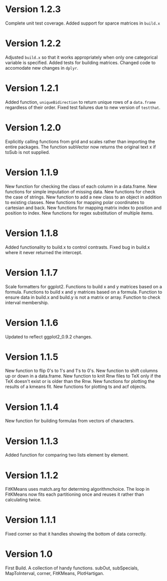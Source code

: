 # Version 1.2.3
Complete unit test coverage.
Added support for sparce matrices in `build.x`

# Version 1.2.2
Adjusted `build.x` so that it works appropriately when only one categorical variable is specified.
Added tests for building matrices.
Changed code to accomodate new changes in `dplyr`.

# Version 1.2.1
Added function, `uniqueBidirection` to return unique rows of a `data.frame` regardless of their order.
Fixed test failures due to new version of `testthat`.

# Version 1.2.0
Explicitly calling functions from grid and scales rather than importing the entire packages.
The function subVector now returns the original text x if toSub is not supplied.

# Version 1.1.9
New function for checking the class of each column in a data.frame.
New functions for simple imputation of missing data.
New functions for check the case of strings.
New function to add a new class to an object in addition to existing classes.
New functions for mapping polar coordinates to cartesian and back.
New functions for mapping matrix index to position and position to index.
New functions for regex substitution of multiple items.

# Version 1.1.8
Added functionality to build.x to control contrasts.
Fixed bug in build.x where it never returned the intercept.

# Version 1.1.7
Scale formatters for ggplot2.
Functions to build x and y matrices based on a formula.
Functions to build x and y matrices based on a formula.
Function to ensure data in build.x and build.y is not a matrix or array.
Function to check interval membership.

# Version 1.1.6
Updated to reflect ggplot2_0.9.2 changes.

# Version 1.1.5
New function to flip 0's to 1's and 1's to 0's.
New function to shift columns up or down in a data.frame.
New function to knit Rnw files to TeX only if the TeX doesn't exist or is older than the Rnw.
New functions for plotting the results of a kmeans fit.
New functions for plotting ts and acf objects.

# Version 1.1.4
New function for building formulas from vectors of characters.

# Version 1.1.3
Added function for comparing two lists element by element.

# Version 1.1.2
FitKMeans uses match.arg for determing algorithmchoice.
The loop in FitKMeans now fits each partitioning once and reuses it rather than calculating twice.

# Version 1.1.1
Fixed corner so that it handles showing the bottom of data correctly.

# Version 1.0
First Build.
A collection of handy functions.
subOut, subSpecials, MapToInterval, corner, FitKMeans, PlotHartigan.